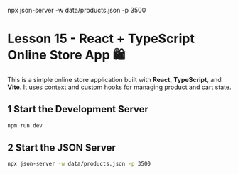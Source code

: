 npx json-server -w data/products.json -p 3500

# Lesson 15 - React + TypeScript Online Store App 🛍️

This is a simple online store application built with **React**, **TypeScript**, and **Vite**. It uses context and custom hooks for managing product and cart state.

## 1 Start the Development Server

```bash
npm run dev
```

## 2 Start the JSON Server

```bash
npx json-server -w data/products.json -p 3500
```
